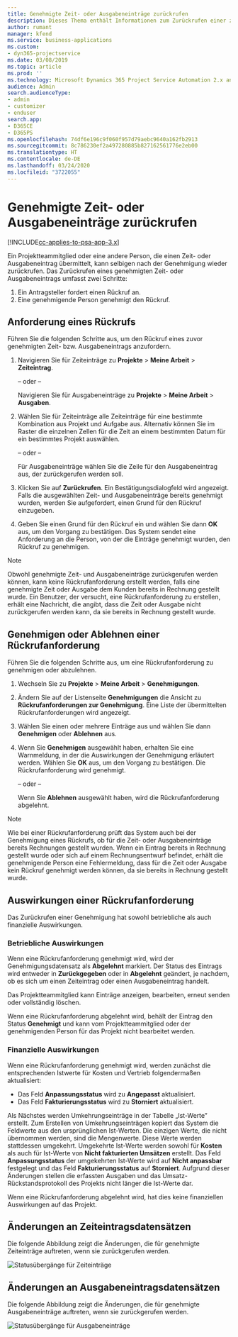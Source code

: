 ```yaml
---
title: Genehmigte Zeit- oder Ausgabeneinträge zurückrufen
description: Dieses Thema enthält Informationen zum Zurückrufen einer zuvor genehmigten Zeit- oder -Ausgabentransaktion.
author: rumant
manager: kfend
ms.service: business-applications
ms.custom:
- dyn365-projectservice
ms.date: 03/08/2019
ms.topic: article
ms.prod: ''
ms.technology: Microsoft Dynamics 365 Project Service Automation 2.x and 3.x
audience: Admin
search.audienceType:
- admin
- customizer
- enduser
search.app:
- D365CE
- D365PS
ms.openlocfilehash: 74df6e196c9f060f957d79aebc9640a162fb2913
ms.sourcegitcommit: 8c786230ef2a497280885b827162561776e2eb00
ms.translationtype: HT
ms.contentlocale: de-DE
ms.lasthandoff: 03/24/2020
ms.locfileid: "3722055"
---
```

# <a name="recall-approved-time-or-expense-entries"></a>Genehmigte Zeit- oder Ausgabeneinträge zurückrufen

[!INCLUDE[cc-applies-to-psa-app-3.x](../includes/cc-applies-to-psa-app-3x.md)]

Ein Projektteammitglied oder eine andere Person, die einen Zeit- oder Ausgabeneintrag übermittelt, kann selbigen nach der Genehmigung wieder zurückrufen. Das Zurückrufen eines genehmigten Zeit- oder Ausgabeneintrags umfasst zwei Schritte:

1. Ein Antragsteller fordert einen Rückruf an.
2. Eine genehmigende Person genehmigt den Rückruf.

## <a name="request-a-recall"></a>Anforderung eines Rückrufs

Führen Sie die folgenden Schritte aus, um den Rückruf eines zuvor genehmigten Zeit- bzw. Ausgabeneintrags anzufordern.

1. Navigieren Sie für Zeiteinträge zu **Projekte** \> **Meine Arbeit** \> **Zeiteintrag**.

    – oder –

    Navigieren Sie für Ausgabeneinträge zu **Projekte** \> **Meine Arbeit** \> **Ausgaben**.

2. Wählen Sie für Zeiteinträge alle Zeiteinträge für eine bestimmte Kombination aus Projekt und Aufgabe aus. Alternativ können Sie im Raster die einzelnen Zellen für die Zeit an einem bestimmten Datum für ein bestimmtes Projekt auswählen.

    – oder –

    Für Ausgabeneinträge wählen Sie die Zeile für den Ausgabeneintrag aus, der zurückgerufen werden soll.

3. Klicken Sie auf **Zurückrufen**. Ein Bestätigungsdialogfeld wird angezeigt. Falls die ausgewählten Zeit- und Ausgabeneinträge bereits genehmigt wurden, werden Sie aufgefordert, einen Grund für den Rückruf einzugeben.
4. Geben Sie einen Grund für den Rückruf ein und wählen Sie dann **OK** aus, um den Vorgang zu bestätigen. Das System sendet eine Anforderung an die Person, von der die Einträge genehmigt wurden, den Rückruf zu genehmigen.

> [!NOTE]
> Obwohl genehmigte Zeit- und Ausgabeneinträge zurückgerufen werden können, kann keine Rückrufanforderung erstellt werden, falls eine genehmigte Zeit oder Ausgabe dem Kunden bereits in Rechnung gestellt wurde. Ein Benutzer, der versucht, eine Rückrufanforderung zu erstellen, erhält eine Nachricht, die angibt, dass die Zeit oder Ausgabe nicht zurückgerufen werden kann, da sie bereits in Rechnung gestellt wurde.

## <a name="approve-or-reject-a-recall-request"></a>Genehmigen oder Ablehnen einer Rückrufanforderung

Führen Sie die folgenden Schritte aus, um eine Rückrufanforderung zu genehmigen oder abzulehnen.

1. Wechseln Sie zu **Projekte** \> **Meine Arbeit** \> **Genehmigungen**.
2. Ändern Sie auf der Listenseite **Genehmigungen** die Ansicht zu **Rückrufanforderungen zur Genehmigung**. Eine Liste der übermittelten Rückrufanforderungen wird angezeigt.
3. Wählen Sie einen oder mehrere Einträge aus und wählen Sie dann **Genehmigen** oder **Ablehnen** aus.
4. Wenn Sie **Genehmigen** ausgewählt haben, erhalten Sie eine Warnmeldung, in der die Auswirkungen der Genehmigung erläutert werden. Wählen Sie **OK** aus, um den Vorgang zu bestätigen. Die Rückrufanforderung wird genehmigt.

    – oder –

    Wenn Sie **Ablehnen** ausgewählt haben, wird die Rückrufanforderung abgelehnt.

> [!NOTE]
> Wie bei einer Rückrufanforderung prüft das System auch bei der Genehmigung eines Rückrufs, ob für die Zeit- oder Ausgabeneinträge bereits Rechnungen gestellt wurden. Wenn ein Eintrag bereits in Rechnung gestellt wurde oder sich auf einem Rechnungsentwurf befindet, erhält die genehmigende Person eine Fehlermeldung, dass für die Zeit oder Ausgabe kein Rückruf genehmigt werden können, da sie bereits in Rechnung gestellt wurde.

## <a name="impact-of-a-recall-request"></a>Auswirkungen einer Rückrufanforderung

Das Zurückrufen einer Genehmigung hat sowohl betriebliche als auch finanzielle Auswirkungen.

### <a name="operational-impact"></a>Betriebliche Auswirkungen

Wenn eine Rückrufanforderung genehmigt wird, wird der Genehmigungsdatensatz als **Abgelehnt** markiert. Der Status des Eintrags wird entweder in **Zurückgegeben** oder in **Abgelehnt** geändert, je nachdem, ob es sich um einen Zeiteintrag oder einen Ausgabeneintrag handelt.

Das Projektteammitglied kann Einträge anzeigen, bearbeiten, erneut senden oder vollständig löschen.

Wenn eine Rückrufanforderung abgelehnt wird, behält der Eintrag den Status **Genehmigt** und kann vom Projektteammitglied oder der genehmigenden Person für das Projekt nicht bearbeitet werden.

### <a name="financial-impact"></a>Finanzielle Auswirkungen

Wenn eine Rückrufanforderung genehmigt wird, werden zunächst die entsprechenden Istwerte für Kosten und Vertrieb folgendermaßen aktualisiert:

- Das Feld **Anpassungsstatus** wird zu **Angepasst** aktualisiert.
- Das Feld **Fakturierungsstatus** wird zu **Storniert** aktualisiert.

Als Nächstes werden Umkehrungseinträge in der Tabelle „Ist-Werte” erstellt. Zum Erstellen von Umkehrungseinträgen kopiert das System die Feldwerte aus den ursprünglichen Ist-Werten. Die einzigen Werte, die nicht übernommen werden, sind die Mengenwerte. Diese Werte werden stattdessen umgekehrt. Umgekehrte Ist-Werte werden sowohl für **Kosten** als auch für Ist-Werte von **Nicht fakturierten Umsätzen** erstellt. Das Feld **Anpassungsstatus** der umgekehrten Ist-Werte wird auf **Nicht anpassbar** festgelegt und das Feld **Fakturierungsstatus** auf **Storniert**. Aufgrund dieser Änderungen stellen die erfassten Ausgaben und das Umsatz-Rückstandsprotokoll des Projekts nicht länger die Ist-Werte dar.

Wenn eine Rückrufanforderung abgelehnt wird, hat dies keine finanziellen Auswirkungen auf das Projekt.

## <a name="changes-to-time-entry-records"></a>Änderungen an Zeiteintragsdatensätzen

Die folgende Abbildung zeigt die Änderungen, die für genehmigte Zeiteinträge auftreten, wenn sie zurückgerufen werden.

![Statusübergänge für Zeiteinträge](media/TimeEntryStateTransitions.png)

## <a name="changes-to-expense-entry-records"></a>Änderungen an Ausgabeneintragsdatensätzen

Die folgende Abbildung zeigt die Änderungen, die für genehmigte Ausgabeneinträge auftreten, wenn sie zurückgerufen werden.

![Statusübergänge für Ausgabeneinträge](media/ExpenseEntryStateTransitions.png)
